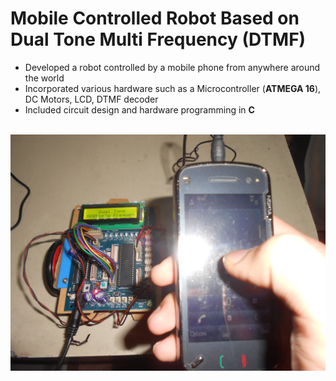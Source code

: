 # Mobile Controlled Robot Based on Dual Tone Multi Frequency (DTMF)
- Developed a robot controlled by a mobile phone from anywhere around the world
- Incorporated various hardware such as a Microcontroller (**ATMEGA 16**), DC Motors, LCD, DTMF decoder
- Included circuit design and hardware programming in **C**
<br>

<img src="pic.JPG" align="middle">
